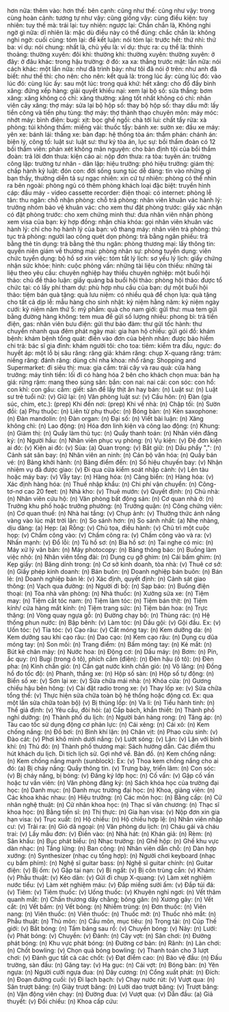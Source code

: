 hơn nữa: 
thêm vào: 
hơn thế: 
bên cạnh: 
cũng như thế: 
cũng như vậy: 
trong cùng hoàn cảnh: 
tương tự như vậy: 
cũng giống vậy: 
cùng điều kiện: 
tuy nhiên: 
tuy thế mà: 
trái lại: 
tuy nhiên: 
ngược lại: 
Chắn chắn là, Không nghi ngờ gì nữa: 
dĩ nhiên là: 
mặc dù điều này có thể đúng: 
chắc chắn là: 
không nghi ngờ: 
cuối cùng: 
tóm lại: 
để kết luận: 
nói tóm lại: 
trước hết: 
thứ nhì: 
thứ ba: 
ví dụ: 
nói chung: 
nhất là, chủ yếu là: 
ví dụ:
thực ra:
cụ thể là:
thỉnh thoảng:
thường xuyên:
đôi khi:
thường khi:
thường xuyên:
thường xuyên:
ở đây:
ở đâu khác:
trong hậu trường:
ở đó:
xa xa:
thẳng trước mặt:
lần nữa:
nói cách khác:
một lần nữa:
như đã trình bày:
như tôi đã nói ở trên:
như anh đã biết:
như thế thì:
cho nên:
cho nên:
kết quả là:
trong lúc ấy:
cùng lúc đó:
vào lúc đó:
cùng lúc ấy:
sau một lúc:
trong quá khứ:
hết xăng:
cho đổ đầy bình xăng:
đứng xếp hàng:
giải quyết khiếu nại:
xem lại bộ số:
sửa thắng:
bơm xăng:
xăng không có chì:
xăng thường:
xăng tốt nhất không có chì:
nhân viên cây xăng:
thợ máy:
sửa lại bộ hộp số:
thay bộ hộp số:
thay dầu mỡ:
lấy tiền công và tiền phụ tùng:
thợ máy:
thợ thành thạo chuyên môn:
máy móc:
nhớt máy:
bình điện:
bugi:
xịt:
bọc ghế ngồi:
chà tới lui:
chất tẩy rửa:
xà phòng:
túi không thấm:
miếng vải:
thuốc tẩy:
bánh xe:
sườn xe:
đầu xe máy:
yên xe:
bánh lái:
thắng xe:
bàn đạp:
hệ thống tòa án:
thẩm phán:
chánh án:
biện lý, công tố:
luật sư:
luật sư:
thư ký tòa án, lục sự:
bồi thẩm đoàn có 12 bồi thẩm viên:
phán xét không mãn nguyện:
cho bản định tội của bồi thẩm đoàn:
trả lời đơn thưa:
kiện cáo ai:
nộp đơn thưa:
ra tòa:
tuyên án:
trường công lập:
trường tư nhân - dân lập:
hiệu trưởng:
phó hiệu trưởng:
giám thị:
chấp hành kỷ luật:
đón con:
đời sống sung túc dễ dàng:
tin vào những gì bạn thấy, thường diễn tả sự ngạc nhiên:
xin cứ tự nhiên:
phòng có thể nhìn ra bên ngoài:
phòng ngủ có thêm phòng khách loại đặc biệt:
truyền hình cáp:
đầu máy - video cassette recorder:
điện thoại:
có internet:
phòng lễ tân:
thu ngân:
chỗ nhận phòng:
chỗ trả phòng:
nhân viên khuân vác hành lý:
trưởng nhóm bảo vệ khuân vác:
cho xem thư đặt phòng trước:
giấy xác nhận có đặt phòng trước:
cho xem chứng minh thư:
đưa nhân viên nhận phòng xem visa của bạn:
ký hợp đồng:
nhận chìa khóa:
gọi nhân viên khuân vác hành lý:
chỉ cho họ hành lý của bạn:
vô thang máy:
nhân viên trả phòng:
thủ tục trả phòng:
người lao công quét dọn phòng:
trả bằng ngân phiếu:
trả bằng thẻ tín dụng:
trả bằng thẻ thu ngân:
phòng thương mại:
lấy thông tin:
quyển niên giám về thương mại:
phòng nhân sự:
phòng tuyển dụng:
viên chức tuyển dụng:
bộ hồ sơ xin việc:
tóm tắt lý lịch:
sơ yếu lý lịch:
giấy chứng nhận sức khỏe:
hình:
cuộc phỏng vấn:
những tài liệu còn thiếu:
những tài liệu theo yêu cầu:
chuyên nghiệp hay thiếu chuyên nghiệp:
một buổi hội thảo:
chủ đề thảo luận:
giấy quảng bá buổi hội thảo:
phòng hội thảo:
được tổ chức tại:
có lấy phí tham dự:
phù hợp nhu cầu của bạn:
dự một buổi hội thảo:
tiệm bán quà tặng:
quà lưu niệm:
có nhiều quà để chọn lựa:
quà tặng cho tất cả dịp lễ:
mẫu hàng cho sinh nhật:
kỷ niệm hằng năm:
kỷ niệm ngày cưới:
kỷ niệm năm thứ 5:
mỹ phẩm:
quà cho nam giới:
gửi thư:
mua tem gửi bằng đường hàng không:
tem mua để gửi số lượng nhiều:
phong bì:
trả tiền điện, gas:
nhân viên bưu điện:
gửi thư bảo đảm:
thư gửi tốc hành:
thư chuyển nhanh qua đêm phát ngày mai:
gia hạn hộ chiếu:
gửi gói đồ:
khám bệnh:
khám bệnh tổng quát:
điền vào đơn của bệnh nhân:
được bảo hiểm chi trả:
bác sĩ gia đình:
khám người tôi:
cho toa:
tiêm:
kiểm tra đầu, ngực:
đo huyết áp:
một lỗ bị sâu răng:
răng giả:
khám răng:
chụp X-quang răng:
trám:
niềng răng:
đánh răng:
dùng chỉ nha khoa:
nhổ răng:
Shopping and Supermarket:
đi siêu thị:
mua:
gia cầm:
trái cây và rau quả:
cửa hàng trưởng:
máy tính tiền:
lối đi có hàng hóa 2 bên cho khách chọn mua:
bán hạ giá:
rừng rậm:
mang theo súng săn:
bắn:
con nai:
nai cái:
con sóc:
con hổ:
con khỉ:
con gấu:
cấm:
giết:
săn để lấy thịt ăn hay bán:
(n) Luật sư:
(n) Luật sư trẻ tuổi nữ:
(v) Giữ lại:
(n) Văn phòng luật sư:
(v) Cầu hôn:
(n) Đàn (gia súc, chim, etc.):
(prep) Khi đến nơi:
(prep) Khi về nhà:
(n) Chập tối:
(n) Sườn đồi:
(a) Phụ thuộc:
(n) Liên từ phụ thuộc:
(n) Bóng bàn:
(n) Kèn saxophone:
(n) Đàn mandolin:
(n) Đàn organ:
(n) Đại số:
(n) Viết bài luận:
(n) Xăng không chì:
(n) Lao động:
(n) Hóa đơn linh kiện và công lao động:
(n) Khung:
(n) Giám thị:
(n) Quầy làm thủ tục:
(n) Quầy thanh toán:
(n) Nhân viên đăng ký:
(n) Người hầu:
(n) Nhân viên phục vụ phòng:
(n) Vụ kiện:
(v) Đệ đơn kiện ai đó:
(v) Kiện ai đó:
(v) Sủa:
(a) Quan trọng:
(v) Bắt giữ:
(n) Dấu phẩy ",":
(n) Cảnh sát sân bay:
(n) Nhân viên an ninh:
(n) Cán bộ văn hóa:
(n) Quầy bán vé:
(n) Bảng khởi hành:
(n) Bảng điểm đến:
(n) Số hiệu chuyến bay:
(v) Nhận nhiệm vụ đã được giao:
(v) Đi qua cửa kiểm soát nhập cảnh:
(v) Lên tàu hoặc máy bay:
(v) Vẫy tay:
(n) Hàng hóa:
(n) Cảng biển:
(n) Hàng hóa:
(v) Xác định hàng hóa:
(n) Thuế nhập khẩu:
(n) Chi phí vận chuyển:
(n) Công-tơ-nơ cao 20 feet:
(n) Nhà kho:
(v) Thuê mướn:
(v) Quyết định:
(n) Chủ nhà:
(n) Nhân viên cứu hộ:
(n) Văn phòng bất động sản:
(n) Cơ quan nhà ở:
(n) Trưởng khu phố hoặc trưởng phường:
(n) Trưởng quận:
(n) Công chứng viên:
(n) Cơ quan thuế:
(n) Nhà hai tầng:
(v) Chụp ảnh:
(v) Thưởng thức ánh nắng vàng vào lúc mặt trời lặn:
(n) So sánh hơn:
(n) So sánh nhất:
(a) Nhẹ nhàng, dịu dàng:
(a) Hẹp:
(a) Rỗng:
(v) Chủ tọa, điều hành:
(v) Chủ trì một cuộc họp:
(v) Chấm công vào:
(v) Chấm công ra:
(v) Chấm công vào và ra:
(v) Nhấn mạnh:
(v) Đổ lỗi:
(n) Tủ hồ sơ:
(n) Bìa hồ sơ:
(n) Tai nghe có mic:
(n) Máy xử lý văn bản:
(n) Máy photocopy:
(n) Bảng thông báo:
(n) Buồng làm việc nhỏ:
(n) Nhân viên tổng đài:
(n) Dụng cụ gỡ ghim:
(n) Cái bấm ghim:
(n) Kẹp giấy:
(n) Băng dính trong:
(n) Cơ sở kinh doanh, tòa nhà:
(v) Thuê cơ sở:
(n) Giấy phép kinh doanh:
(n) Bán buôn:
(n) Doanh nghiệp bán buôn:
(n) Bán lẻ:
(n) Doanh nghiệp bán lẻ:
(v) Xác định, quyết định:
(n) Cảnh sát giao thông:
(n) Vạch qua đường:
(n) Người đi bộ:
(n) Sạp báo:
(n) Buồng điện thoại:
(n) Tòa nhà văn phòng:
(n) Nhà thuốc:
(n) Xưởng sửa xe:
(n) Tiệm may:
(n) Tiệm cắt tóc nam:
(n) Tiệm làm tóc:
(n) Tiệm bán thịt:
(n) Tiệm kính/ cửa hàng mắt kính:
(n) Tiệm trang sức:
(n) Tiệm bán hoa:
(n) Trực thăng:
(n) Vòng quay ngựa gỗ:
(n) Đường chạy bộ:
(n) Thùng rác:
(n) Hệ thống phun nước:
(n) Bập bênh:
(v) Làm tóc:
(n) Dầu gội:
                   (v) Gội đầu. Ex: 
(v) Uốn tóc:
(v) Tỉa tóc:
(v) Cạo râu:
(v) Cắt móng tay:
(n) Kem dưỡng da:
(n) Kem dưỡng sau khi cạo râu:
(n) Dao cạo:
(n) Kem cạo râu:
(n) Dụng cụ dũa móng tay:
(n) Son môi:
(n) Trang điểm:
(n) Bấm móng tay:
(n) Kẻ mắt:
(n) Bút kẻ chân mày:
(n) Nước hoa:
(n) Động cơ:
(n) Dầu máy:
(n) Bơm:
(n) Pin, ắc quy:
(n) Bugi (trong ô tô), phích cắm (điện):
(n) Đèn hậu (ô tô):
(n) Đèn pha:
(n) Kính chắn gió:
(n) Cần gạt nước kính chắn gió:
(n) Vô lăng:
(n) Đồng hồ đo tốc độ:
(n) Phanh, thắng xe:
(n) Hộp số sàn:
(n) Hộp số tự động:
(n) Biển số xe:
(v) Sơn lại xe:
(v) Sửa chữa mái nhà:
(n) Khóa cửa:
(n) Gương chiếu hậu bên hông:
(v) Cài đặt radio trong xe:
(v) Thay lốp xe:
(v) Sửa chữa tổng thể:
(v) Thực hiện sửa chữa toàn bộ hệ thống hoặc động cơ. Ex: qua một lần sửa chữa toàn bộ)
(v) Bị thủng lốp:
(n) Va li:
(n) Tiểu hành tinh:
(n) Thể giả định:
(v) Yêu cầu, đòi hỏi:
(a) Cấp bách, khẩn thiết:
(n) Thành phố nghỉ dưỡng:
(n) Thành phố du lịch:
(n) Người bán hàng rong:
(n) Tăng áp:
(n) Tàu cao tốc sử dụng động cơ phản lực:
(n) Cái xẻng:
(n) Cái xô:
(n) Kem chống nắng:
(n) Đồ bơi:
(n) Bình khí lặn:
(n) Chân vịt:
(n) Phao cứu sinh:
(v) Đào cát:
(v) Phơi khô mình dưới nắng:
(v) Lướt sóng:
(v) Lặn:
(v) Lặn với bình khí:
(n) Thủ đô:
(n) Thành phố thương mại:
Sách hướng dẫn.
Các điểm thu hút khách du lịch.
Di tích lịch sử.
Gợi nhớ về.
Bản đồ.
(n) Kem chống nắng:
(n) Kem chống nắng mạnh (sunblock):
Ex: 
(v) Thoa kem chống nắng cho ai đó:
(a) Bị cháy nắng:
Quầy thông tin.
(v) Trưng bày, triển lãm:
(n) Con sóc:
(v) Bị cháy nắng, bị bỏng:
(v) Đăng ký lớp học:
(n) Cố vấn:
(v) Gặp cố vấn hoặc tư vấn viên:
(n) Văn phòng đăng ký:
(n) Sách khóa học của trường đại học:
(n) Danh mục:
(n) Danh mục trường đại học:
(n) Khoa, giảng viên:
(n) Các khoa khác nhau:
(n) Hiệu trưởng:
(n) Các môn học:
(n) Bằng cấp:
(n) Cử nhân nghệ thuật:
(n) Cử nhân khoa học:
(n) Thạc sĩ văn chương:
(n) Thạc sĩ khoa học:
(n) Bằng tiến sĩ:
(n) Thị thực:
(n) Gia hạn visa:
(v) Nộp đơn xin gia hạn visa:
(v) Trục xuất:
(n) Hộ chiếu:
(n) Hộ chiếu hợp lệ:
(n) Nhân viên nhập cư:
(v) Trải ra:
(n) Giỏ dã ngoại:
(n) Văn phòng du lịch:
(n) Cháu gái và cháu trai:
(v) Lấy mẫu đơn:
(v) Điền vào:
(n) Nhà hát:
(n) Khán giả:
(n) Rèm:
(n) Sân khấu:
(n) Bục phát biểu:
(n) Nhạc trưởng:
(n) Ghế hộp:
(n) Ghế khu vực dàn nhạc:
(n) Tầng lửng:
(n) Ban công:
(n) Nhân viên dẫn chỗ:
(n) Dàn hợp xướng:
(n) Synthesizer (nhạc cụ tổng hợp):
(n) Người chơi keyboard (nhạc cụ bấm phím):
(n) Nghệ sĩ guitar bass:
(n) Nghệ sĩ guitar chính:
(n) Guitar điện:
(v) Bị ốm:
(v) Gặp tai nạn:
(v) Bị ngất:
(v) Bị côn trùng cắn:
(v) Khám:
(v) Phẫu thuật:
(v) Kéo dãn:
(v) Gửi đi chụp X-quang:
(v) Làm xét nghiệm nước tiểu:
(v) Làm xét nghiệm máu:
(v) Đắp miếng sưởi ấm:
(v) Đắp túi đá:
(v) Tiêm:
(v) Tiêm thuốc:
(v) Uống thuốc:
(v) Khuyên nghỉ ngơi:
(n) Vết thâm quanh mắt:
(n) Chấn thương dây chằng; bông gân:
(n) Xương gãy:
(n) Vết cắt:
(n) Vết bầm:
(n) Vết bỏng:
(n) Nhiễm trùng:
(n) Đơn thuốc:
(n) Viên nang:
(n) Viên thuốc:
(n) Viên thuốc:
(n) Thuốc mỡ:
(n) Thuốc nhỏ mắt:
(n) Phẫu thuật:
(n) Thủ môn:
(n) Cầu môn, mục tiêu:
(n) Trọng tài:
(n) Cúp Thế giới:
(v) Bắt bóng:
(n) Tấm bảng sau rổ:
(v) Chuyền bóng:
(v) Nảy:
(n) Lưới:
(v) Phát bóng:
(v) Chuyền:
(v) Đánh:
(n) Cây vợt:
(n) Sân chơi:
(n) Đường phát bóng:
(n) Khu vực phát bóng:
(n) Đường cơ bản:
(n) Rãnh:
(n) Làn chơi:
(n) Chốt bowling:
(v) Chọn quả bóng bowling:
(v) Thanh toán cho 3 lượt chơi:
(v) Đánh gục tất cả các chốt:
(v) Đạt điểm cao:
(n) Bảo vệ đầu:
(n) Đấu trường, sàn đấu:
(n) Găng tay:
(v) Hạ gục:
(n) Cái vợt:
(n) Bóng bàn:
(n) Yên ngựa:
(n) Người cưỡi ngựa đua:
(n) Dây cương:
(n) Cổng xuất phát:
(n) Đích:
(n) Đoạn đường cuối:
(v) Đi lạch bạch:
(v) Chạy nước rút:
(v) Vượt qua:
(n) Sân trượt băng:
(n) Giày trượt băng:
(n) Lưỡi dao trượt băng:
(v) Trượt băng:
(n) Vận động viên chạy:
(n) Đường đua:
(v) Vượt qua:
(v) Dẫn đầu:
(a) Giả thuyết:
(v) Đối chiếu:
(n) Khoa cấp cứu:
